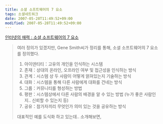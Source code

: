 ```yaml
---
title: 소셜 소프트웨어의 7 요소
tags: 소셜네트워크
date: 2007-05-28T11:49:52+09:00
modified: 2007-05-28T11:49:52+09:00
---
```

  
  
[인터넷의 매력 : 소셜 소프트웨어의 7 요소](http://cinews.egloos.com/3419019)   

> 여러 정의가 있겠지만, Gene Smith씨가 정리를 통해, 소셜 소프트웨어의
> 7 요소를 정의했다.   
> 
> 1. 아이덴티티：고유의 개인을 인식하는 시스템
> 2. 존재：상대의 온라인, 오프라인 여부 및 접근성을 인식하는 방식
> 3. 관계：시스템 상 두 사람이 어떻게 얽혀있는지 기술하는 방식
> 4. 대화：시스템을 통해 다른 사람에게 대화를 건네는 방식
> 5. 그룹：커뮤니티를 형성하는 방법
> 6. 평판：시스템상에서 다른 사람의 배경을 알 수 있는 방법
>    (누가 좋은 사람인지.. 신뢰할 수 있는지 등)
> 7. 공유：참가자끼리 무엇인가 의미 있는 것을 공유하는 방식
> 
> 대표적인 예를 도식화 하고 있는데.. 소개해보면,
